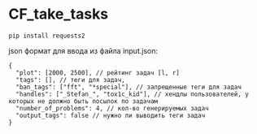 # CF_take_tasks

```
pip install requests2
```
json формат для ввода из файла input.json:
```
{
  "plot": [2000, 2500], // рейтинг задач [l, r]
  "tags": [], // теги для задач,
  "ban_tags": ["fft", "*special"], // запрещенные теги для задач
  "handles": ["_Stefan_", "tox1c_kid"], // хендлы пользователей, у которых не должно быть посылок по задачам
  "number_of_problems": 4, // кол-во генерируемых задач
  "output_tags": false // нужно ли выводить теги задач
}
```
